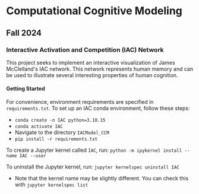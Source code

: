 # Computational Cognitive Modeling 
## Fall 2024

### Interactive Activation and Competition (IAC) Network

This project seeks to implement an interactive visualization of James McClelland's IAC network. This network represents human memory and can be used to illustrate several interesting properties of human cognition.

#### Getting Started

For convenience, environment requirements are specified in `requirements.txt`. To set up an IAC conda environment, follow these steps:
- `conda create -n IAC python=3.10.15`
- `conda activate IAC`
- Navigate to the directory `IACModel_CCM`
- `pip install -r requirements.txt`

To create a Jupyter kernel called `IAC`, run: `python -m ipykernel install --name IAC --user`

To uninstall the Jupyter kernel, run: `jupyter kernelspec uninstall IAC` 
- Note that the kernel name may be slightly different. You can check this with `jupyter kernelspec list`
